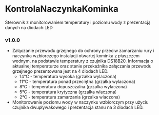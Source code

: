 # KontrolaNaczynkaKominka
Sterownik z monitorowaniem temperatury i poziomu wody z prezentacją danych na diodach LED

### v1.0.0
- Załączanie przewodu grzejnego do ochrony przeciw zamarzaniu rury i naczynka wzbiorczego instalacji otwartej kominka z płaszczem wodnym, na podstawie temperatury z czujnika DS18B20. Informacja o aktualnej temperaturze oraz stanie przekaźnika załączania przewodu grzejnego prezentowana jest na 4 diodach LED.
  - 14°C - temperatura wysoka (grzałka wylaczona)
  - 11°C - temperatura ponad przeciętna (grzałka wylaczona)
  - 8°C - temperatura dopuszczalna (grzalka wylaczona)
  - 5°C - temperatura krytyczna (grzalka wlaczona)
  - 2°C - temperatura zamarzania (grzalka wlaczona)
- Monitorowanie poziomu wody w naczynku wzbiorczym przy użyciu czujnika dwupływakowego i prezentacja stanu na 3 diodach LED.
